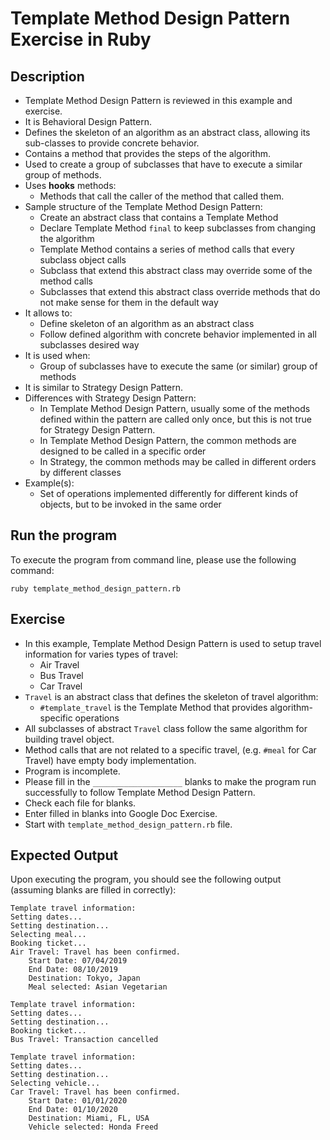 # Template Method Design Pattern Exercise in Ruby

## Description
* Template Method Design Pattern is reviewed in this example and exercise.
* It is Behavioral Design Pattern.
* Defines the skeleton of an algorithm as an abstract class, allowing its sub-classes to provide concrete behavior.
* Contains a method that provides the steps of the algorithm.
* Used to create a group of subclasses that have to execute a similar group of methods.
* Uses **hooks** methods:
  * Methods that call the caller of the method that called them.
* Sample structure of the Template Method Design Pattern:
  * Create an abstract class that contains a Template Method
  * Declare Template Method `final` to keep subclasses from changing the algorithm
  * Template Method contains a series of method calls that every subclass object calls
  * Subclass that extend this abstract class may override some of the method calls
  * Subclasses that extend this abstract class override methods that do not make sense for them in the default way
* It allows to:
  * Define skeleton of an algorithm as an abstract class
  * Follow defined algorithm with concrete behavior implemented in all subclasses desired way
* It is used when:
  * Group of subclasses have to execute the same (or similar) group of methods
* It is similar to Strategy Design Pattern.
* Differences with Strategy Design Pattern:
  * In Template Method Design Pattern, usually some of the methods defined within the pattern are called only once,
  but this is not true for Strategy Design Pattern.
  * In Template Method Design Pattern, the common methods are designed to be called in a specific order
  * In Strategy, the common methods may be called in different orders by different classes
* Example(s):
  * Set of operations implemented differently for different kinds of objects, but to be invoked in the same order

## Run the program
To execute the program from command line, please use the following command:

```
ruby template_method_design_pattern.rb
```

## Exercise
* In this example, Template Method Design Pattern is used to setup travel information for varies types of travel:
  * Air Travel
  * Bus Travel
  * Car Travel
* `Travel` is an abstract class that defines the skeleton of travel algorithm:
  * `#template_travel` is the Template Method that provides algorithm-specific operations
* All subclasses of abstract `Travel` class follow the same algorithm for building travel object.
* Method calls that are not related to a specific travel, (e.g. `#meal` for Car Travel) have empty body implementation.
* Program is incomplete.
* Please fill in the `____________________`  blanks to make the program run successfully to follow Template Method
Design Pattern.
* Check each file for blanks.
* Enter filled in blanks into Google Doc Exercise.
* Start with `template_method_design_pattern.rb` file.

## Expected Output
Upon executing the program, you should see the following output (assuming blanks are filled in correctly):

```
Template travel information:
Setting dates...
Setting destination...
Selecting meal...
Booking ticket...
Air Travel: Travel has been confirmed.
    Start Date: 07/04/2019
    End Date: 08/10/2019
    Destination: Tokyo, Japan
    Meal selected: Asian Vegetarian

Template travel information:
Setting dates...
Setting destination...
Booking ticket...
Bus Travel: Transaction cancelled

Template travel information:
Setting dates...
Setting destination...
Selecting vehicle...
Car Travel: Travel has been confirmed.
    Start Date: 01/01/2020
    End Date: 01/10/2020
    Destination: Miami, FL, USA
    Vehicle selected: Honda Freed
```
